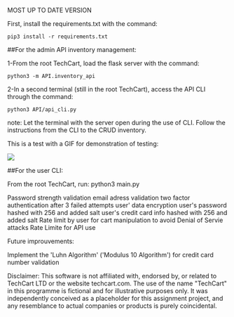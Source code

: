 MOST UP TO DATE VERSION

First, install the requirements.txt with the command: 

    pip3 install -r requirements.txt


##For the admin API inventory management:

1-From the root TechCart, load the flask server with the command:

    python3 -m API.inventory_api

2-In a second terminal (still in the root TechCart), access the API CLI through the command:

    python3 API/api_cli.py

note: Let the terminal with the server open during the use of CLI.
Follow the instructions from the CLI to the CRUD inventory.

This is a test with a GIF for demonstration of testing:

![]((https://i.ibb.co/Nr5bkyr/Screen-Recording-2024-05-25-at-2.gif))

##For the user CLI:

From the root TechCart, run:
    python3 main.py


Password strength validation
email adress validation
two factor authentication after 3 failed attempts
user' data encryption
user's password hashed with 256 and added salt
user's credit card info hashed with 256 and added salt
Rate limit by user for cart manipulation to avoid Denial of Servie attacks
Rate Limite for API use

Future improuvements:

Implement the 'Luhn Algorithm' ('Modulus 10 Algorithm') for credit card number validation

Disclaimer:
This software is not affiliated with, endorsed by, or related to TechCart LTD or the website techcart.com.
The use of the name "TechCart" in this programme is fictional and for illustrative purposes only. It was independently conceived as a placeholder for this
assignment project, and any resemblance to actual companies or products is purely coincidental.
